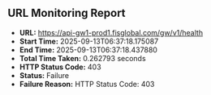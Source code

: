 ## URL Monitoring Report

- **URL:** https://api-gw1-prod1.fisglobal.com/gw/v1/health
- **Start Time:** 2025-09-13T06:37:18.175087
- **End Time:** 2025-09-13T06:37:18.437880
- **Total Time Taken:** 0.262793 seconds
- **HTTP Status Code:** 403
- **Status:** Failure
- **Failure Reason:** HTTP Status Code: 403
